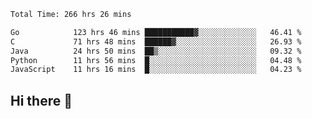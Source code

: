 <!--START_SECTION:waka-->

```txt
Total Time: 266 hrs 26 mins

Go            123 hrs 46 mins ███████████▓░░░░░░░░░░░░░   46.41 %
C             71 hrs 48 mins  ██████▓░░░░░░░░░░░░░░░░░░   26.93 %
Java          24 hrs 50 mins  ██▒░░░░░░░░░░░░░░░░░░░░░░   09.32 %
Python        11 hrs 56 mins  █░░░░░░░░░░░░░░░░░░░░░░░░   04.48 %
JavaScript    11 hrs 16 mins  █░░░░░░░░░░░░░░░░░░░░░░░░   04.23 %
```

<!--END_SECTION:waka-->

## Hi there 👋

<!--
**prorok210/prorok210** is a ✨ _special_ ✨ repository because its `README.md` (this file) appears on your GitHub profile.

Here are some ideas to get you started:

- 🔭 I’m currently working on ...
- 🌱 I’m currently learning ...
- 👯 I’m looking to collaborate on ...
- 🤔 I’m looking for help with ...
- 💬 Ask me about ...
- 📫 How to reach me: ...
- 😄 Pronouns: ...
- ⚡ Fun fact: ...
-->
